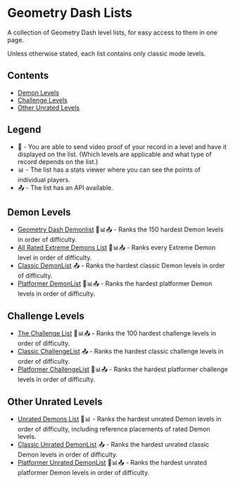 # Geometry Dash Lists

A collection of Geometry Dash level lists, for easy access to them in one page.

Unless otherwise stated, each list contains only classic mode levels.

## Contents

- [Demon Levels](#demon-levels)
- [Challenge Levels](#challenge-levels)
- [Other Unrated Levels](#other-unrated-levels)

## Legend

- 🎥 - You are able to send video proof of your record in a level and have it displayed on the list. (Which levels are applicable and what type of record depends on the list.)
- 📊 - The list has a stats viewer where you can see the points of individual players.
- 📤 - The list has an API available.

## Demon Levels

- [Geometry Dash Demonlist](https://pointercrate.com/demonlist/) 🎥📊📤 - Ranks the 150 hardest Demon levels in order of difficulty.
- [All Rated Extreme Demons List](https://aredl.net/) 🎥📊📤 - Ranks every Extreme Demon level in order of difficulty.
- [Classic DemonList](https://www.demonlist.com/classic/rated) 📤 - Ranks the hardest classic Demon levels in order of difficulty.
- [Platformer DemonList](https://www.demonlist.com/platformer/rated) 🎥📊📤 - Ranks the hardest platformer Demon levels in order of difficulty.

## Challenge Levels

- [The Challenge List](https://challengelist.gd/challenges/) 🎥📊📤 - Ranks the 100 hardest challenge levels in order of difficulty.
- [Classic ChallengeList](https://www.demonlist.com/classic/challenge) 📤 - Ranks the hardest classic challenge levels in order of difficulty.
- [Platformer ChallengeList](https://www.demonlist.com/classic/challenge) 🎥📊📤 - Ranks the hardest platformer challenge levels in order of difficulty.

## Other Unrated Levels

- [Unrated Demons List](https://udl.pages.dev/#/) 🎥📊 - Ranks the hardest unrated Demon levels in order of difficulty, including reference placements of rated Demon levels.
- [Classic Unrated DemonList](https://www.demonlist.com/classic/unrated) 📤 - Ranks the hardest unrated classic Demon levels in order of difficulty.
- [Platformer Unrated DemonList](https://www.demonlist.com/platformer/unrated) 🎥📊📤 - Ranks the hardest unrated platformer Demon levels in order of difficulty.
